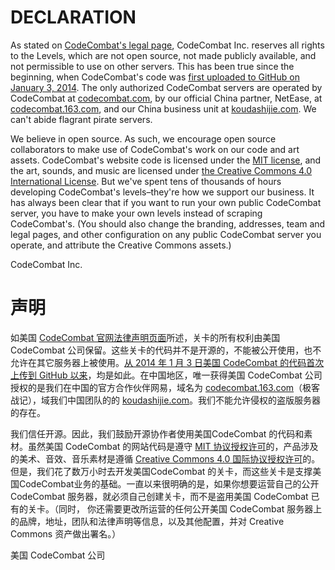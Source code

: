 # DECLARATION

As stated on [CodeCombat's legal page](https://codecombat.com/legal), CodeCombat Inc. reserves all rights to the Levels, which are not open source, not made publicly available, and not permissible to use on other servers. This has been true since the beginning, when CodeCombat's code was [first uploaded to GitHub on January 3, 2014](https://github.com/codecombat/codecombat/blob/6009df26de7c7938c0af2122ffba72c07123d172/app/templates/legal.jade#L71-L84). The only authorized CodeCombat servers are operated by CodeCombat at [codecombat.com](https://codecombat.com/), by our official China partner, NetEase, at [codecombat.163.com](https://codecombat.163.com/), and our China business unit at [koudashijie.com](https://koudashijie.com). We can't abide flagrant pirate servers.

We believe in open source. As such, we encourage open source collaborators to make use of CodeCombat's work on our code and art assets. CodeCombat's website code is licensed under the [MIT license](http://opensource.org/licenses/MIT), and the art, sounds, and music are licensed under [the Creative Commons 4.0 International License](https://creativecommons.org/licenses/by/4.0/). But we've spent tens of thousands of hours developing CodeCombat's levels–they're how we support our business. It has always been clear that if you want to run your own public CodeCombat server, you have to make your own levels instead of scraping CodeCombat's. (You should also change the branding, addresses, team and legal pages, and other configuration on any public CodeCombat server you operate, and attribute the Creative Commons assets.)

CodeCombat Inc.


# 声明

如美国 [CodeCombat 官网法律声明页面](https://codecombat.com/legal)所述，关卡的所有权利由美国 CodeCombat 公司保留。这些关卡的代码并不是开源的，不能被公开使用，也不允许在其它服务器上被使用。[从 2014 年 1 月 3 日美国 CodeCombat 的代码首次上传到 GitHub 以来](https://github.com/codecombat/codecombat/blob/6009df26de7c7938c0af2122ffba72c07123d172/app/templates/legal.jade#L71-L84)，均是如此。在中国地区，唯一获得美国 CodeCombat 公司授权的是我们在中国的官方合作伙伴网易，域名为 [codecombat.163.com](https://codecombat.163.com/)（极客战记），域我们中国团队的的 [koudashijie.com](https://koudashijie.com/)。我们不能允许侵权的盗版服务器的存在。

我们信任开源。因此，我们鼓励开源协作者使用美国CodeCombat 的代码和素材。虽然美国 CodeCombat 的网站代码是遵守 [MIT 协议授权许可](http://opensource.org/licenses/MIT)的，产品涉及的美术、音效、音乐素材是遵循 [Creative Commons 4.0 国际协议授权许可](https://creativecommons.org/licenses/by/4.0/)的。但是，我们花了数万小时去开发美国CodeCombat 的关卡，而这些关卡是支撑美国CodeCombat业务的基础。一直以来很明确的是，如果你想要运营自己的公开 CodeCombat 服务器，就必须自己创建关卡，而不是盗用美国 CodeCombat 已有的关卡。（同时， 你还需要更改所运营的任何公开美国 CodeCombat 服务器上的品牌，地址，团队和法律声明等信息，以及其他配置，并对 Creative Commons 资产做出署名。）

美国 CodeCombat 公司
